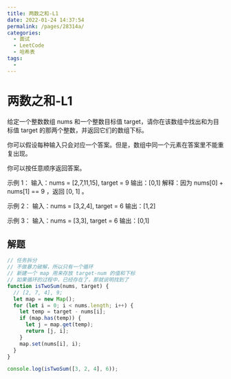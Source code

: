 ```yaml
---
title: 两数之和-L1
date: 2022-01-24 14:37:54
permalink: /pages/28314a/
categories:
  - 面试
  - LeetCode
  - 哈希表
tags:
  - 
---
```


# 两数之和-L1

给定一个整数数组 nums 和一个整数目标值 target，请你在该数组中找出和为目标值 target 的那两个整数，并返回它们的数组下标。

你可以假设每种输入只会对应一个答案。但是，数组中同一个元素在答案里不能重复出现。

你可以按任意顺序返回答案。


示例 1：
输入：nums = [2,7,11,15], target = 9
输出：[0,1]
解释：因为 nums[0] + nums[1] == 9 ，返回 [0, 1] 。

示例 2：
输入：nums = [3,2,4], target = 6
输出：[1,2]

示例 3：
输入：nums = [3,3], target = 6
输出：[0,1]
<!-- more -->

## 解题

```js
// 任务拆分
// 不做暴力破解，所以只有一个循环
// 新建一个 map 用来存放 target-num 的值和下标
// 如果循环的过程中，已经存在了，那就说明找到了
function isTwoSum(nums, target) {
  // [2, 7, 4], 9;
  let map = new Map();
  for (let i = 0; i < nums.length; i++) {
    let temp = target - nums[i];
    if (map.has(temp)) {
      let j = map.get(temp);
      return [j, i];
    }
    map.set(nums[i], i);
  }
}

console.log(isTwoSum([3, 2, 4], 6));
```
